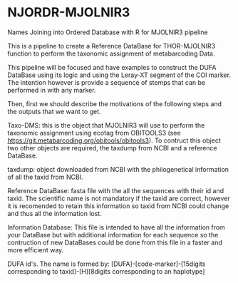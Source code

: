 # NJORDR-MJOLNIR3
Names Joining into Ordered Database with R for MJOLNIR3 pipeline

This is a pipeline to create a Reference DataBase for THOR-MJOLNIR3 function to perform the taxonomic assignment of metabarcoding Data.

This pipeline will be focused and have examples to construct the DUFA DataBase using its logic and using the Leray-XT segment of the COI marker.
The intention however is provide a sequence of stemps that can be performed in with any marker.

Then, first we should describe the motivations of the following steps and the outputs that we want to get. 

Taxo-DMS: this is the object that MJOLNIR3 will use to perform the taxonomic assignment using ecotag from OBITOOLS3 
(see https://git.metabarcoding.org/obitools/obitools3). To contruct this object two other objects are required, the taxdump from NCBI and a reference DataBase.

taxdump: object downloaded from NCBI with the philogenetical information of all the taxid from NCBI. 

Reference DataBase: fasta file with the all the sequences with their id and taxid. The scientific name is not mandatory if the taxid are correct, 
however it is recomended to retain this information so taxid from NCBI could change and thus all the information lost.

Information Database: This file is intended to have all the information from your DataBase but with additional information for each sequence so the 
contruction of new DataBases could be done from this file in a faster and more efficient way. 


DUFA id's. The name is formed by:
\[DUFA\]-\[code-marker\]-\[15digits corresponding to taxid\]-\[H\]\[8digits corresponding to an haplotype\]
